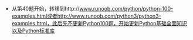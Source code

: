 
+ 从第40题开始，转移到http://www.runoob.com/python/python-100-examples.html或者http://www.runoob.com/python3/python3-examples.html，此后先不更新Python100题，开始更新Python基础全面知识以及Python标准库

